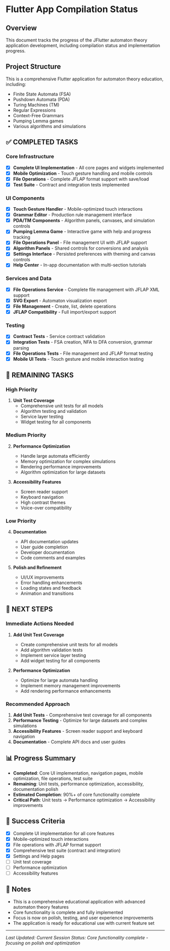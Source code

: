 # Flutter App Compilation Status

## Overview
This document tracks the progress of the JFlutter automaton theory application development, including compilation status and implementation progress.

## Project Structure
This is a comprehensive Flutter application for automaton theory education, including:
- Finite State Automata (FSA)
- Pushdown Automata (PDA) 
- Turing Machines (TM)
- Regular Expressions
- Context-Free Grammars
- Pumping Lemma games
- Various algorithms and simulations

## ✅ COMPLETED TASKS

### Core Infrastructure
- [x] **Complete UI Implementation** - All core pages and widgets implemented
- [x] **Mobile Optimization** - Touch gesture handling and mobile controls
- [x] **File Operations** - Complete JFLAP format support with save/load
- [x] **Test Suite** - Contract and integration tests implemented

### UI Components
- [x] **Touch Gesture Handler** - Mobile-optimized touch interactions
- [x] **Grammar Editor** - Production rule management interface
- [x] **PDA/TM Components** - Algorithm panels, canvases, and simulation controls
- [x] **Pumping Lemma Game** - Interactive game with help and progress tracking
- [x] **File Operations Panel** - File management UI with JFLAP support
- [x] **Algorithm Panels** - Shared controls for conversions and analysis
- [x] **Settings Interface** - Persisted preferences with theming and canvas controls
- [x] **Help Center** - In-app documentation with multi-section tutorials

### Services and Data
- [x] **File Operations Service** - Complete file management with JFLAP XML support
- [x] **SVG Export** - Automaton visualization export
- [x] **File Management** - Create, list, delete operations
- [x] **JFLAP Compatibility** - Full import/export support

### Testing
- [x] **Contract Tests** - Service contract validation
- [x] **Integration Tests** - FSA creation, NFA to DFA conversion, grammar parsing
- [x] **File Operations Tests** - File management and JFLAP format testing
- [x] **Mobile UI Tests** - Touch gesture and mobile interaction testing

## 🚧 REMAINING TASKS

### High Priority
1. **Unit Test Coverage**
   - Comprehensive unit tests for all models
   - Algorithm testing and validation
   - Service layer testing
   - Widget testing for all components

### Medium Priority
2. **Performance Optimization**
   - Handle large automata efficiently
   - Memory optimization for complex simulations
   - Rendering performance improvements
   - Algorithm optimization for large datasets

3. **Accessibility Features**
   - Screen reader support
   - Keyboard navigation
   - High contrast themes
   - Voice-over compatibility

### Low Priority
4. **Documentation**
   - API documentation updates
   - User guide completion
   - Developer documentation
   - Code comments and examples

5. **Polish and Refinement**
   - UI/UX improvements
   - Error handling enhancements
   - Loading states and feedback
   - Animation and transitions

## 🔧 NEXT STEPS

### Immediate Actions Needed
1. **Add Unit Test Coverage**
   - Create comprehensive unit tests for all models
   - Add algorithm validation tests
   - Implement service layer testing
   - Add widget testing for all components

2. **Performance Optimization**
   - Optimize for large automata handling
   - Implement memory management improvements
   - Add rendering performance enhancements

### Recommended Approach
1. **Add Unit Tests** - Comprehensive test coverage for all components
2. **Performance Testing** - Optimize for large datasets and complex simulations
3. **Accessibility Features** - Screen reader support and keyboard navigation
4. **Documentation** - Complete API docs and user guides

## 📊 Progress Summary
- **Completed**: Core UI implementation, navigation pages, mobile optimization, file operations, test suite
- **Remaining**: Unit tests, performance optimization, accessibility, documentation polish
- **Estimated Completion**: 90%+ of core functionality complete
- **Critical Path**: Unit tests → Performance optimization → Accessibility improvements

## 🎯 Success Criteria
- [x] Complete UI implementation for all core features
- [x] Mobile-optimized touch interactions
- [x] File operations with JFLAP format support
- [x] Comprehensive test suite (contract and integration)
- [x] Settings and Help pages
- [ ] Unit test coverage
- [ ] Performance optimization
- [ ] Accessibility features

## 📝 Notes
- This is a comprehensive educational application with advanced automaton theory features
- Core functionality is complete and fully implemented
- Focus is now on polish, testing, and user experience improvements
- The application is ready for educational use with current feature set

---
*Last Updated: Current Session*
*Status: Core functionality complete - focusing on polish and optimization*
